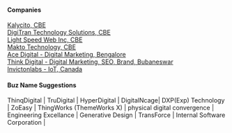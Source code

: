#### Companies
[Kalycito, CBE](https://www.kalycito.com/)  
[DigiTran Technology Solutions, CBE](https://dtserp.in/)  
[Light Speed Web Inc, CBE]()  
[Makto Technology, CBE](https://www.maktotechnology.com)  
[Ace Digital - Digital Marketing, Bengalore](https://www.acedigital.co.in/)  
[Think Digital - Digital Marketing, SEO, Brand, Bubaneswar](https://www.thinkdigital.co.in/)  
[Invictonlabs - IoT, Canada](https://invictonlabs.com/)  

#### Buz Name Suggestions
ThinqDigital | TruDigital | HyperDigital | DigitalNcage| DXP(Exp) Technology | ZoEasy | ThingWorks (ThemeWorks X) | physical digital convergence | Engineering Excellance | Generative Design | TransForce | Internal Software Corporation |  

